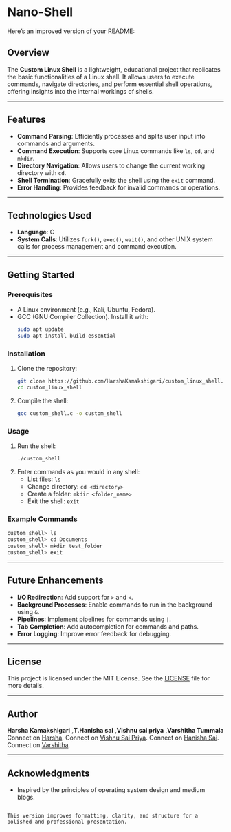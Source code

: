 # Nano-Shell
Here’s an improved version of your README:  

## Overview
The **Custom Linux Shell** is a lightweight, educational project that replicates the basic functionalities of a Linux shell. It allows users to execute commands, navigate directories, and perform essential shell operations, offering insights into the internal workings of shells.

---

## Features
- **Command Parsing**: Efficiently processes and splits user input into commands and arguments.
- **Command Execution**: Supports core Linux commands like `ls`, `cd`, and `mkdir`.
- **Directory Navigation**: Allows users to change the current working directory with `cd`.
- **Shell Termination**: Gracefully exits the shell using the `exit` command.
- **Error Handling**: Provides feedback for invalid commands or operations.

---

## Technologies Used
- **Language**: C
- **System Calls**: Utilizes `fork()`, `exec()`, `wait()`, and other UNIX system calls for process management and command execution.

---

## Getting Started

### Prerequisites
- A Linux environment (e.g., Kali, Ubuntu, Fedora).
- GCC (GNU Compiler Collection). Install it with:
  ```bash
  sudo apt update
  sudo apt install build-essential
  ```

### Installation
1. Clone the repository:
   ```bash
   git clone https://github.com/HarshaKamakshigari/custom_linux_shell.git
   cd custom_linux_shell
   ```
2. Compile the shell:
   ```bash
   gcc custom_shell.c -o custom_shell
   ```

### Usage
1. Run the shell:
   ```bash
   ./custom_shell
   ```
2. Enter commands as you would in any shell:
   - List files: `ls`
   - Change directory: `cd <directory>`
   - Create a folder: `mkdir <folder_name>`
   - Exit the shell: `exit`

### Example Commands
```bash
custom_shell> ls
custom_shell> cd Documents
custom_shell> mkdir test_folder
custom_shell> exit
```

---

## Future Enhancements
- **I/O Redirection**: Add support for `>` and `<`.
- **Background Processes**: Enable commands to run in the background using `&`.
- **Pipelines**: Implement pipelines for commands using `|`.
- **Tab Completion**: Add autocompletion for commands and paths.
- **Error Logging**: Improve error feedback for debugging.

---

## License
This project is licensed under the MIT License. See the [LICENSE](LICENSE) file for more details.

---

## Author
**Harsha Kamakshigari**  ,**T.Hanisha sai** ,**Vishnu sai priya** ,**Varshitha Tummala**
Connect on [Harsha](https://github.com/HarshaKamakshigari).
Connect on [Vishnu Sai Priya](https://github.com/vishnusaipriya7).
Connect on [Hanisha Sai](https://github.com/hani-sai).
Connect on [Varshitha](https://github.com/varshithatummala9).

---

## Acknowledgments
- Inspired by the principles of operating system design and medium blogs.
```  

This version improves formatting, clarity, and structure for a polished and professional presentation.
